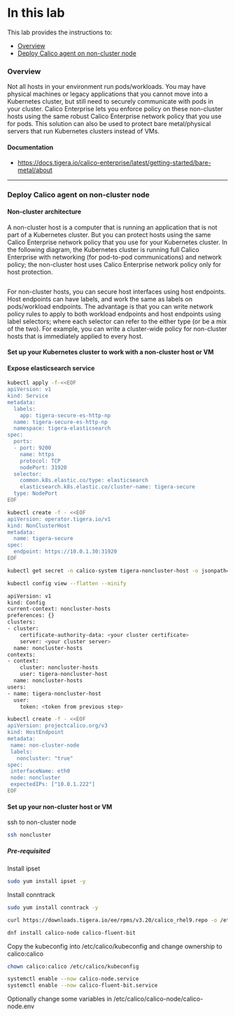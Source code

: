 
# In this lab

This lab provides the instructions to:

* [Overview](xxx)
* [Deploy Calico agent on non-cluster node](xxx)



### Overview

Not all hosts in your environment run pods/workloads. You may have physical machines or legacy applications that you cannot move into a Kubernetes cluster, but still need to securely communicate with pods in your cluster. Calico Enterprise lets you enforce policy on these non-cluster hosts using the same robust Calico Enterprise network policy that you use for pods. This solution can also be used to protect bare metal/physical servers that run Kubernetes clusters instead of VMs.


#### Documentation

- https://docs.tigera.io/calico-enterprise/latest/getting-started/bare-metal/about

____________________________________________________________________________________________________________________________________________________________________________________


### Deploy Calico agent on non-cluster node

#### Non-cluster architecture

A non-cluster host is a computer that is running an application that is not part of a Kubernetes cluster. But you can protect hosts using the same Calico Enterprise network policy that you use for your Kubernetes cluster. In the following diagram, the Kubernetes cluster is running full Calico Enterprise with networking (for pod-to-pod communications) and network policy; the non-cluster host uses Calico Enterprise network policy only for host protection.

<image>

For non-cluster hosts, you can secure host interfaces using host endpoints. Host endpoints can have labels, and work the same as labels on pods/workload endpoints. The advantage is that you can write network policy rules to apply to both workload endpoints and host endpoints using label selectors; where each selector can refer to the either type (or be a mix of the two). For example, you can write a cluster-wide policy for non-cluster hosts that is immediately applied to every host.

#### Set up your Kubernetes cluster to work with a non-cluster host or VM

#### Expose elasticsearch service

```bash
kubectl apply -f-<<EOF
apiVersion: v1
kind: Service
metadata:
  labels:
    app: tigera-secure-es-http-np
  name: tigera-secure-es-http-np
  namespace: tigera-elasticsearch
spec:
  ports:
  - port: 9200
    name: https
    protocol: TCP
    nodePort: 31920
  selector:
    common.k8s.elastic.co/type: elasticsearch
    elasticsearch.k8s.elastic.co/cluster-name: tigera-secure
  type: NodePort
EOF
```

```bash
kubectl create -f - <<EOF
apiVersion: operator.tigera.io/v1
kind: NonClusterHost
metadata:
  name: tigera-secure
spec:
  endpoint: https://10.0.1.30:31920
EOF
```
```bash
kubectl get secret -n calico-system tigera-noncluster-host -o jsonpath='{.data.token}' | base64 --decode
```
```bash
kubectl config view --flatten --minify
```
```bash
apiVersion: v1
kind: Config
current-context: noncluster-hosts
preferences: {}
clusters:
- cluster:
    certificate-authority-data: <your cluster certificate>
    server: <your cluster server>
  name: noncluster-hosts
contexts:
- context:
    cluster: noncluster-hosts
    user: tigera-noncluster-host
  name: noncluster-hosts
users:
- name: tigera-noncluster-host
  user:
    token: <token from previous step>
```
```bash
kubectl create -f - <<EOF
apiVersion: projectcalico.org/v3
kind: HostEndpoint
metadata:
 name: non-cluster-node
 labels:
   noncluster: "true"
spec:
 interfaceName: eth0
 node: noncluster
 expectedIPs: ["10.0.1.222"]
EOF
```

#### Set up your non-cluster host or VM

ssh to non-cluster node
```bash
ssh noncluster
```

##### Pre-requisited
Install ipset
```bash
sudo yum install ipset -y
```

Install conntrack
```bash
sudo yum install conntrack -y
```

```bash
curl https://downloads.tigera.io/ee/rpms/v3.20/calico_rhel9.repo -o /etc/yum.repos.d/calico_rhel9.repo
```
```bash
dnf install calico-node calico-fluent-bit
```

Copy the kubeconfig into /etc/calico/kubeconfig and change ownership to calico:calico

```bash
chown calico:calico /etc/calico/kubeconfig
```

```bash
systemctl enable --now calico-node.service
systemctl enable --now calico-fluent-bit.service
```

Optionally change some variables in /etc/calico/calico-node/calico-node.env